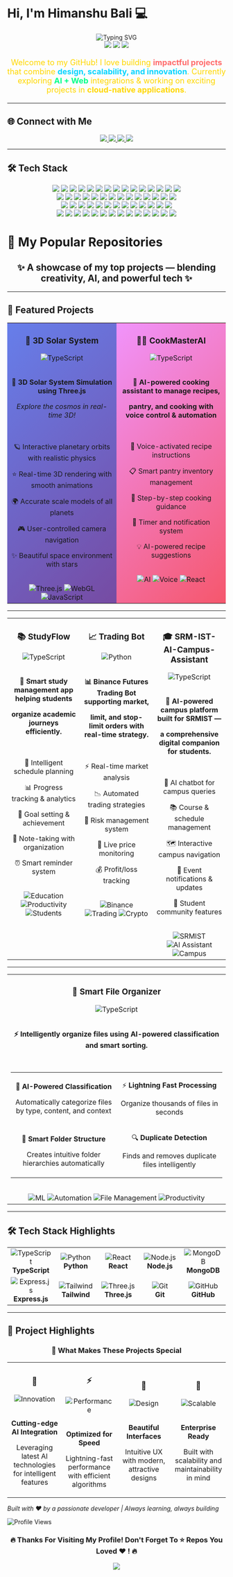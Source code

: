 # Hi, I'm Himanshu Bali 💻

<div align="center">
  <img src="https://readme-typing-svg.demolab.com?font=Fira+Code&pause=1000&color=00D4FF&size=28&center=true&vCenter=true&width=600&lines=Full+Stack+Developer;AI%2FML+Cloud+Engineer;DevOps+Enthusiast;Open+Source+Contributor;Always+Learning+New+Tech" alt="Typing SVG" />
</div>

<div align="center">
  <img src="https://img.shields.io/badge/🚀-Passionate%20Developer-FF6B6B?style=for-the-badge&labelColor=FF6B6B&color=white"/>
  <img src="https://img.shields.io/badge/AI%2FML-Cloud%20Engineer-00D4FF?style=for-the-badge&labelColor=00D4FF&color=white"/>
  <img src="https://img.shields.io/badge/DevOps-Enthusiast-00FF88?style=for-the-badge&labelColor=00FF88&color=white"/>
</div>

<div align="center">
  <p style="font-size: 18px; color: #FFD700; margin: 20px 0;">
    Welcome to my GitHub! I love building <strong style="color: #FF6B6B;">impactful projects</strong> that combine 
    <strong style="color: #00D4FF;">design, scalability, and innovation</strong>. 
    Currently exploring <strong style="color: #00FF88;">AI + Web</strong> integrations & working on exciting projects in 
    <strong style="color: #FFD700;">cloud-native applications</strong>.
  </p>
</div>

---

## 🌐 Connect with Me

<div align="center">
  <a href="https://www.linkedin.com/in/himanshu-bali" target="_blank">
    <img src="https://img.shields.io/badge/LinkedIn-0077B5?style=for-the-badge&logo=linkedin&logoColor=white&labelColor=0077B5"/>
  </a>
  <a href="mailto:himanshuofficialuserid@gmail.com">
    <img src="https://img.shields.io/badge/Email-D14836?style=for-the-badge&logo=gmail&logoColor=white&labelColor=D14836"/>
  </a>
  <a href="https://github.com/Himan2899" target="_blank">
    <img src="https://img.shields.io/badge/GitHub-181717?style=for-the-badge&logo=github&logoColor=white&labelColor=181717"/>
  </a>
  <a href="https://x.com/Himansde2899" target="_blank">
    <img src="https://img.shields.io/badge/Twitter-1DA1F2?style=for-the-badge&logo=twitter&logoColor=white&labelColor=1DA1F2"/>
  </a>
</div>

---

## 🛠️ Tech Stack

<div align="center">
  <img src="https://img.shields.io/badge/JavaScript-F7DF1E?style=for-the-badge&logo=javascript&logoColor=black"/>
  <img src="https://img.shields.io/badge/Python-3776AB?style=for-the-badge&logo=python&logoColor=white"/>
  <img src="https://img.shields.io/badge/C%23-239120?style=for-the-badge&logo=c-sharp&logoColor=white"/>
  <img src="https://img.shields.io/badge/C%2B%2B-00599C?style=for-the-badge&logo=c%2B%2B&logoColor=white"/>
  <img src="https://img.shields.io/badge/C-00599C?style=for-the-badge&logo=c&logoColor=white"/>
  <img src="https://img.shields.io/badge/HTML5-E34F26?style=for-the-badge&logo=html5&logoColor=white"/>
  <img src="https://img.shields.io/badge/Java-ED8B00?style=for-the-badge&logo=openjdk&logoColor=white"/>
  <img src="https://img.shields.io/badge/TypeScript-007ACC?style=for-the-badge&logo=typescript&logoColor=white"/>
  <img src="https://img.shields.io/badge/Next.js-000000?style=for-the-badge&logo=next.js&logoColor=white"/>
  <img src="https://img.shields.io/badge/JavaScript-F7DF1E?style=for-the-badge&logo=javascript&logoColor=black"/>
  <img src="https://img.shields.io/badge/AWS-232F3E?style=for-the-badge&logo=amazon-aws&logoColor=white"/>
  <img src="https://img.shields.io/badge/Bootstrap-563D7C?style=for-the-badge&logo=bootstrap&logoColor=white"/>
  <img src="https://img.shields.io/badge/MongoDB-4EA94B?style=for-the-badge&logo=mongodb&logoColor=white"/>
  <img src="https://img.shields.io/badge/Express.js-000000?style=for-the-badge&logo=express&logoColor=white"/>
  <img src="https://img.shields.io/badge/Django-092E20?style=for-the-badge&logo=django&logoColor=white"/>
  <br>
  <img src="https://img.shields.io/badge/Angular-DD0031?style=for-the-badge&logo=angular&logoColor=white"/>
  <img src="https://img.shields.io/badge/.NET-512BD4?style=for-the-badge&logo=dotnet&logoColor=white"/>
  <img src="https://img.shields.io/badge/Git-F05032?style=for-the-badge&logo=git&logoColor=white"/>
  <img src="https://img.shields.io/badge/GitHub-181717?style=for-the-badge&logo=github&logoColor=white"/>
  <img src="https://img.shields.io/badge/MySQL-4479A1?style=for-the-badge&logo=mysql&logoColor=white"/>
  <img src="https://img.shields.io/badge/Vercel-000000?style=for-the-badge&logo=vercel&logoColor=white"/>
  <img src="https://img.shields.io/badge/Docker-2496ED?style=for-the-badge&logo=docker&logoColor=white"/>
  <img src="https://img.shields.io/badge/Kubernetes-326CE5?style=for-the-badge&logo=kubernetes&logoColor=white"/>
  <img src="https://img.shields.io/badge/Redis-DC382D?style=for-the-badge&logo=redis&logoColor=white"/>
  <img src="https://img.shields.io/badge/Tailwind_CSS-38B2AC?style=for-the-badge&logo=tailwind-css&logoColor=white"/>
  <img src="https://img.shields.io/badge/Google_Cloud-4285F4?style=for-the-badge&logo=google-cloud&logoColor=white"/>
  <img src="https://img.shields.io/badge/Netlify-00C7B7?style=for-the-badge&logo=netlify&logoColor=white"/>
  <img src="https://img.shields.io/badge/Node.js-339933?style=for-the-badge&logo=node.js&logoColor=white"/>
  <img src="https://img.shields.io/badge/Flutter-02569B?style=for-the-badge&logo=flutter&logoColor=white"/>
  <br>
  <img src="https://img.shields.io/badge/Dart-0175C2?style=for-the-badge&logo=dart&logoColor=white"/>
  <img src="https://img.shields.io/badge/Supabase-3ECF8E?style=for-the-badge&logo=supabase&logoColor=white"/>
  <img src="https://img.shields.io/badge/Figma-F24E1E?style=for-the-badge&logo=figma&logoColor=white"/>
  <img src="https://img.shields.io/badge/Canva-00C4CC?style=for-the-badge&logo=canva&logoColor=white"/>
  <img src="https://img.shields.io/badge/Pandas-150458?style=for-the-badge&logo=pandas&logoColor=white"/>
  <img src="https://img.shields.io/badge/NumPy-013243?style=for-the-badge&logo=numpy&logoColor=white"/>
  <img src="https://img.shields.io/badge/Matplotlib-11557c?style=for-the-badge&logo=matplotlib&logoColor=white"/>
  <img src="https://img.shields.io/badge/TensorFlow-FF6F00?style=for-the-badge&logo=tensorflow&logoColor=white"/>
  <img src="https://img.shields.io/badge/scikit_learn-F7931E?style=for-the-badge&logo=scikit-learn&logoColor=white"/>
  <img src="https://img.shields.io/badge/PyTorch-EE4C2C?style=for-the-badge&logo=pytorch&logoColor=white"/>
  <img src="https://img.shields.io/badge/Twilio-F22F46?style=for-the-badge&logo=twilio&logoColor=white"/>
  <img src="https://img.shields.io/badge/CSS3-1572B6?style=for-the-badge&logo=css3&logoColor=white"/>
  <img src="https://img.shields.io/badge/Azure-0078D4?style=for-the-badge&logo=microsoft-azure&logoColor=white"/>
  <br>
  <img src="https://img.shields.io/badge/Angular-DD0031?style=for-the-badge&logo=angular&logoColor=white"/>
  <img src="https://img.shields.io/badge/Angular-DD0031?style=for-the-badge&logo=angular&logoColor=white"/>
  <img src="https://img.shields.io/badge/.NET-512BD4?style=for-the-badge&logo=dotnet&logoColor=white"/>
  <img src="https://img.shields.io/badge/Flask-000000?style=for-the-badge&logo=flask&logoColor=white"/>
  <img src="https://img.shields.io/badge/JWT-000000?style=for-the-badge&logo=json-web-tokens&logoColor=white"/>
  <img src="https://img.shields.io/badge/npm-CB3837?style=for-the-badge&logo=npm&logoColor=white"/>
  <img src="https://img.shields.io/badge/OpenCV-5C3EE8?style=for-the-badge&logo=opencv&logoColor=white"/>
  <img src="https://img.shields.io/badge/pnpm-F69220?style=for-the-badge&logo=pnpm&logoColor=white"/>
  <img src="https://img.shields.io/badge/Radix_UI-161618?style=for-the-badge&logo=radixui&logoColor=white"/>
  <img src="https://img.shields.io/badge/React-61DAFB?style=for-the-badge&logo=react&logoColor=black"/>
  <img src="https://img.shields.io/badge/React_Native-61DAFB?style=for-the-badge&logo=react&logoColor=black"/>
  <img src="https://img.shields.io/badge/Three.js-000000?style=for-the-badge&logo=three.js&logoColor=white"/>
  <img src="https://img.shields.io/badge/Vite-646CFF?style=for-the-badge&logo=vite&logoColor=white"/>
  <img src="https://img.shields.io/badge/Vue.js-4FC08D?style=for-the-badge&logo=vue.js&logoColor=white"/>
</div>


# 🚀 My Popular Repositories

<div align="center">
  <h2>✨ A showcase of my top projects — blending creativity, AI, and powerful tech ✨</h2>
</div>

---

## 🌟 Featured Projects

<div align="center">
  <table width="100%">
    <tr>
      <td width="50%" valign="top" style="background: linear-gradient(135deg, #667eea 0%, #764ba2 100%);">
        <div align="center">
          <h3>🌌 3D Solar System</h3>
          <img src="https://img.shields.io/badge/TypeScript-007ACC?style=for-the-badge&logo=typescript&logoColor=white" alt="TypeScript">
          <br><br>
          <p><strong>🚀 3D Solar System Simulation using Three.js</strong></p>
          <p><em>Explore the cosmos in real-time 3D!</em></p>
          <br>
          <p>🪐 Interactive planetary orbits with realistic physics</p>
          <p>⭐ Real-time 3D rendering with smooth animations</p>
          <p>🌍 Accurate scale models of all planets</p>
          <p>🎮 User-controlled camera navigation</p>
          <p>✨ Beautiful space environment with stars</p>
          <br>
          <img src="https://img.shields.io/badge/Three.js-000000?style=flat-square&logo=three.js&logoColor=white" alt="Three.js">
          <img src="https://img.shields.io/badge/WebGL-990000?style=flat-square&logo=webgl&logoColor=white" alt="WebGL">
          <img src="https://img.shields.io/badge/JavaScript-F7DF1E?style=flat-square&logo=javascript&logoColor=black" alt="JavaScript">
        </div>
      </td>
      <td width="50%" valign="top" style="background: linear-gradient(135deg, #f093fb 0%, #f5576c 100%);">
        <div align="center">
          <h3>👨‍🍳 CookMasterAI</h3>
          <img src="https://img.shields.io/badge/TypeScript-007ACC?style=for-the-badge&logo=typescript&logoColor=white" alt="TypeScript">
          <br><br>
          <p><strong>🤖 AI-powered cooking assistant to manage recipes,</strong></p>
          <p><strong>pantry, and cooking with voice control & automation</strong></p>
          <br>
          <p>🎤 Voice-activated recipe instructions</p>
          <p>📋 Smart pantry inventory management</p>
          <p>🍳 Step-by-step cooking guidance</p>
          <p>🔔 Timer and notification system</p>
          <p>💡 AI-powered recipe suggestions</p>
          <br>
          <img src="https://img.shields.io/badge/AI-Powered-FF6B6B?style=flat-square&logo=openai&logoColor=white" alt="AI">
          <img src="https://img.shields.io/badge/Voice-Control-4ECDC4?style=flat-square&logo=google-assistant&logoColor=white" alt="Voice">
          <img src="https://img.shields.io/badge/React-20232A?style=flat-square&logo=react&logoColor=61DAFB" alt="React">
        </div>
      </td>
    </tr>
  </table>
</div>

---

<div align="center">
  <table width="100%">
    <tr>
      <td width="33%" valign="top">
        <div align="center">
          <h3>📚 StudyFlow</h3>
          <img src="https://img.shields.io/badge/TypeScript-007ACC?style=for-the-badge&logo=typescript&logoColor=white" alt="TypeScript">
          <br><br>
          <p><strong>🧠 Smart study management app helping students</strong></p>
          <p><strong>organize academic journeys efficiently.</strong></p>
          <br>
          <p>📅 Intelligent schedule planning</p>
          <p>📊 Progress tracking & analytics</p>
          <p>🎯 Goal setting & achievement</p>
          <p>📝 Note-taking with organization</p>
          <p>⏰ Smart reminder system</p>
          <br>
          <img src="https://img.shields.io/badge/Education-FF6B6B?style=flat-square" alt="Education">
          <img src="https://img.shields.io/badge/Productivity-4ECDC4?style=flat-square" alt="Productivity">
          <img src="https://img.shields.io/badge/Students-FFE66D?style=flat-square" alt="Students">
        </div>
      </td>
      <td width="33%" valign="top">
        <div align="center">
          <h3>📈 Trading Bot</h3>
          <img src="https://img.shields.io/badge/Python-3776AB?style=for-the-badge&logo=python&logoColor=white" alt="Python">
          <br><br>
          <p><strong>📊 Binance Futures Trading Bot supporting market,</strong></p>
          <p><strong>limit, and stop-limit orders with real-time strategy.</strong></p>
          <br>
          <p>⚡ Real-time market analysis</p>
          <p>📉 Automated trading strategies</p>
          <p>🎯 Risk management system</p>
          <p>📱 Live price monitoring</p>
          <p>💰 Profit/loss tracking</p>
          <br>
          <img src="https://img.shields.io/badge/Binance-F0B90B?style=flat-square&logo=binance&logoColor=white" alt="Binance">
          <img src="https://img.shields.io/badge/Trading-00C851?style=flat-square" alt="Trading">
          <img src="https://img.shields.io/badge/Crypto-F7931A?style=flat-square&logo=bitcoin&logoColor=white" alt="Crypto">
        </div>
      </td>
      <td width="33%" valign="top">
        <div align="center">
          <h3>🎓 SRM-IST-AI-Campus-Assistant</h3>
          <img src="https://img.shields.io/badge/TypeScript-007ACC?style=for-the-badge&logo=typescript&logoColor=white" alt="TypeScript">
          <br><br>
          <p><strong>🎯 AI-powered campus platform built for SRMIST —</strong></p>
          <p><strong>a comprehensive digital companion for students.</strong></p>
          <br>
          <p>🤖 AI chatbot for campus queries</p>
          <p>📚 Course & schedule management</p>
          <p>🗺️ Interactive campus navigation</p>
          <p>📢 Event notifications & updates</p>
          <p>👥 Student community features</p>
          <br>
          <img src="https://img.shields.io/badge/SRMIST-FF6B6B?style=flat-square" alt="SRMIST">
          <img src="https://img.shields.io/badge/AI-Assistant-4ECDC4?style=flat-square" alt="AI Assistant">
          <img src="https://img.shields.io/badge/Campus-FFE66D?style=flat-square" alt="Campus">
        </div>
      </td>
    </tr>
  </table>
</div>

---

<div align="center">
  <table width="100%">
    <tr>
      <td width="100%" align="center">
        <h3>📁 Smart File Organizer</h3>
        <img src="https://img.shields.io/badge/TypeScript-007ACC?style=for-the-badge&logo=typescript&logoColor=white" alt="TypeScript">
        <br><br>
        <p><strong>⚡ Intelligently organize files using AI-powered classification and smart sorting.</strong></p>
        <br>
        <table width="80%">
          <tr>
            <td width="50%" align="center">
              <p>🤖 <strong>AI-Powered Classification</strong></p>
              <p>Automatically categorize files by type, content, and context</p>
            </td>
            <td width="50%" align="center">
              <p>⚡ <strong>Lightning Fast Processing</strong></p>
              <p>Organize thousands of files in seconds</p>
            </td>
          </tr>
          <tr>
            <td width="50%" align="center">
              <p>📂 <strong>Smart Folder Structure</strong></p>
              <p>Creates intuitive folder hierarchies automatically</p>
            </td>
            <td width="50%" align="center">
              <p>🔍 <strong>Duplicate Detection</strong></p>
              <p>Finds and removes duplicate files intelligently</p>
            </td>
          </tr>
        </table>
        <br>
        <img src="https://img.shields.io/badge/Machine_Learning-FF6B6B?style=flat-square&logo=tensorflow&logoColor=white" alt="ML">
        <img src="https://img.shields.io/badge/Automation-4ECDC4?style=flat-square" alt="Automation">
        <img src="https://img.shields.io/badge/File_Management-FFE66D?style=flat-square" alt="File Management">
        <img src="https://img.shields.io/badge/Productivity-95E1D3?style=flat-square" alt="Productivity">
      </td>
    </tr>
  </table>
</div>

---

## 🛠️ Tech Stack Highlights

<div align="center">
  <table>
    <tr>
      <td align="center" width="100">
        <img src="https://img.shields.io/badge/TypeScript-007ACC?style=for-the-badge&logo=typescript&logoColor=white" alt="TypeScript">
        <br>
        <strong>TypeScript</strong>
      </td>
      <td align="center" width="100">
        <img src="https://img.shields.io/badge/Python-3776AB?style=for-the-badge&logo=python&logoColor=white" alt="Python">
        <br>
        <strong>Python</strong>
      </td>
      <td align="center" width="100">
        <img src="https://img.shields.io/badge/React-20232A?style=for-the-badge&logo=react&logoColor=61DAFB" alt="React">
        <br>
        <strong>React</strong>
      </td>
      <td align="center" width="100">
        <img src="https://img.shields.io/badge/Node.js-43853D?style=for-the-badge&logo=node.js&logoColor=white" alt="Node.js">
        <br>
        <strong>Node.js</strong>
      </td>
      <td align="center" width="100">
        <img src="https://img.shields.io/badge/MongoDB-4EA94B?style=for-the-badge&logo=mongodb&logoColor=white" alt="MongoDB">
        <br>
        <strong>MongoDB</strong>
      </td>
    </tr>
    <tr>
      <td align="center" width="100">
        <img src="https://img.shields.io/badge/Express.js-404D59?style=for-the-badge" alt="Express.js">
        <br>
        <strong>Express.js</strong>
      </td>
      <td align="center" width="100">
        <img src="https://img.shields.io/badge/Tailwind_CSS-38B2AC?style=for-the-badge&logo=tailwind-css&logoColor=white" alt="Tailwind">
        <br>
        <strong>Tailwind</strong>
      </td>
      <td align="center" width="100">
        <img src="https://img.shields.io/badge/Three.js-000000?style=for-the-badge&logo=three.js&logoColor=white" alt="Three.js">
        <br>
        <strong>Three.js</strong>
      </td>
      <td align="center" width="100">
        <img src="https://img.shields.io/badge/Git-F05032?style=for-the-badge&logo=git&logoColor=white" alt="Git">
        <br>
        <strong>Git</strong>
      </td>
      <td align="center" width="100">
        <img src="https://img.shields.io/badge/GitHub-100000?style=for-the-badge&logo=github&logoColor=white" alt="GitHub">
        <br>
        <strong>GitHub</strong>
      </td>
    </tr>
  </table>
</div>

---

## 🎯 Project Highlights

<div align="center">

### 🌟 What Makes These Projects Special

<table width="100%">
  <tr>
    <td width="25%" align="center">
      <h3>🚀</h3>
      <img src="https://img.shields.io/badge/Innovation-FF6B6B?style=for-the-badge" alt="Innovation">
      <br><br>
      <p><strong>Cutting-edge AI Integration</strong></p>
      <p>Leveraging latest AI technologies for intelligent features</p>
    </td>
    <td width="25%" align="center">
      <h3>⚡</h3>
      <img src="https://img.shields.io/badge/Performance-4ECDC4?style=for-the-badge" alt="Performance">
      <br><br>
      <p><strong>Optimized for Speed</strong></p>
      <p>Lightning-fast performance with efficient algorithms</p>
    </td>
    <td width="25%" align="center">
      <h3>🎨</h3>
      <img src="https://img.shields.io/badge/Design-FFE66D?style=for-the-badge" alt="Design">
      <br><br>
      <p><strong>Beautiful Interfaces</strong></p>
      <p>Intuitive UX with modern, attractive designs</p>
    </td>
    <td width="25%" align="center">
      <h3>🔧</h3>
      <img src="https://img.shields.io/badge/Scalable-95E1D3?style=for-the-badge" alt="Scalable">
      <br><br>
      <p><strong>Enterprise Ready</strong></p>
      <p>Built with scalability and maintainability in mind</p>
    </td>
  </tr>
</table>

</div>


  
  <p><em>Built with ❤️ by a passionate developer | Always learning, always building</em></p>
  
  <img src="https://komarev.com/ghpvc/?username=yourusername&color=blueviolet&style=for-the-badge" alt="Profile Views">
</div>




<div align="center">
  <h3>🔥 Thanks For Visiting My Profile! Don't Forget To ⭐ Repos You Loved ❤️ ! 🔥</h3>
  <img src="https://img.shields.io/badge/Made%20with%20❤️-by%20Himanshu%20Bali-FF6B6B?style=for-the-badge&labelColor=FF6B6B&color=white"/>
</div>


